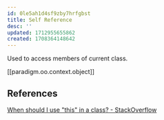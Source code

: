 ```yaml
---
id: 0le5ah1d4sf9zby7hrfgbst
title: Self Reference
desc: ''
updated: 1712955655862
created: 1708364148642
---
```


Used to access members of current class.

[[paradigm.oo.context.object]]


## References

[When should I use "this" in a class? - StackOverflow](https://stackoverflow.com/questions/2411270/when-should-i-use-this-in-a-class)